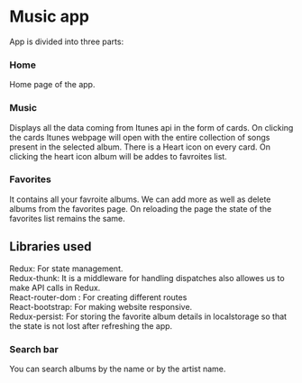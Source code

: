 # Music app

App is divided into three parts:

### Home
Home page of the app.

### Music
Displays all the data coming from Itunes api in the form of cards. On clicking the cards Itunes webpage will open with the entire collection of songs present in the selected album. There is a Heart icon on every card. On clicking the heart icon album will be addes to favroites list. 

### Favorites
It contains all your favroite albums. We can add more as well as delete albums from the favorites page. On reloading the page the state of the favorites list remains the same.

## Libraries used
Redux: For state management.\
Redux-thunk: It is a middleware for handling dispatches also allowes us to make API calls in Redux.\
React-router-dom : For creating different routes\
React-bootstrap: For making website responsive.\
Redux-persist: For storing the favorite album details in localstorage so that the state is not lost after refreshing the app.

### Search bar
You can search albums by the name or by the artist name.


